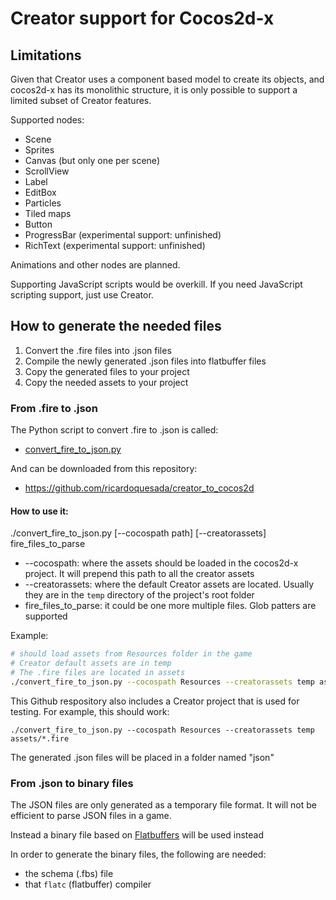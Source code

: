 # Creator support for Cocos2d-x

## Limitations

Given that Creator uses a component based model to create its objects, and
cocos2d-x has its monolithic structure, it is only possible to support a limited
subset of Creator features.

Supported nodes:

* Scene
* Sprites
* Canvas (but only one per scene)
* ScrollView
* Label
* EditBox
* Particles
* Tiled maps
* Button
* ProgressBar (experimental support: unfinished)
* RichText (experimental support: unfinished)


Animations and other nodes are planned.

Supporting JavaScript scripts would be overkill. If you need JavaScript scripting
support, just use Creator.


## How to generate the needed files


1. Convert the .fire files into .json files
2. Compile the newly generated .json files into flatbuffer files
3. Copy the generated files to your project
4. Copy the needed assets to your project


### From .fire to .json

The Python script to convert .fire to .json is called:

* [convert_fire_to_json.py](https://github.com/ricardoquesada/creator_to_cocos2d/blob/master/convert_fire_to_json.py)

And can be downloaded from this repository:

* https://github.com/ricardoquesada/creator_to_cocos2d


#### How to use it:

./convert_fire_to_json.py \[--cocospath path\] \[--creatorassets\] fire_files_to_parse

* --cocospath: where the assets should be loaded in the cocos2d-x project. It will prepend this path to all the creator assets
* --creatorassets: where the default Creator assets are located. Usually they are in the `temp` directory of the project's root folder
* fire_files_to_parse: it could be one more multiple files. Glob patters are supported

Example:

```sh
# should load assets from Resources folder in the game
# Creator default assets are in temp
# The .fire files are located in assets
./convert_fire_to_json.py --cocospath Resources --creatorassets temp assets/*.fire
```

This Github respository also includes a Creator project that is used for testing. For example, this should work:

```
./convert_fire_to_json.py --cocospath Resources --creatorassets temp assets/*.fire
```

The generated .json files will be placed in a folder named "json"


### From .json to binary files

The JSON files are only generated as a temporary file format. It will not be efficient to parse JSON files
in a game.

Instead a binary file based on [Flatbuffers](https://google.github.io/flatbuffers/) will be used instead

In order to generate the binary files, the following are needed:

* the schema (.fbs) file
* that `flatc` (flatbuffer) compiler



